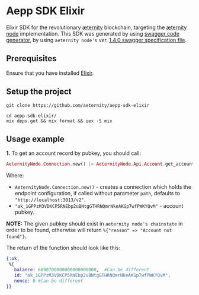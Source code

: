 # Aepp SDK Elixir

Elixir SDK for the revolutionary [æternity](https://aeternity.com/) blockchain, targeting the
[æternity node](https://github.com/aeternity/aeternity) implementation.
This SDK was generated by using [swagger code generator](https://github.com/DanielaIvanova/swagger-codegen/tree/elixir-adjustment), by using `aeternity node's` ver. [1.4.0 swagger specification file](https://github.com/aeternity/aeternity/blob/v1.4.0/config/swagger.yaml).

## Prerequisites
Ensure that you have installed [Elixir](https://elixir-lang.org/install.html).

## Setup the project

```
git clone https://github.com/aeternity/aepp-sdk-elixir

cd aepp-sdk-elixir/
mix deps.get && mix format && iex -S mix
```

## Usage example
**1.** To get an account record by pubkey, you should call:
``` elixir
AeternityNode.Connection.new() |> AeternityNode.Api.Account.get_account_by_pubkey("ak_1GPPzM3VDKCP5RNEbp2uBNtgGTHRNQmrNkeAKGp7wfPWKYQvM")
```
Where:
- `AeternityNode.Connection.new()` - creates a connection which holds the endpoint configuration, if called without parameter `path`, defaults to `"http://localhost:3013/v2"`.
- `"ak_1GPPzM3VDKCP5RNEbp2uBNtgGTHRNQmrNkeAKGp7wfPWKYQvM"` - account pubkey.

**NOTE:** The given pubkey should exist in `aeternity node's chainstate` in order to be found, otherwise will return `%{"reason" => "Account not found"}`.

The return of the function should look like this: 
``` elixir
{:ok,
 %{
   balance: 6098700000000000000000,  #Can be different
   id: "ak_1GPPzM3VDKCP5RNEbp2uBNtgGTHRNQmrNkeAKGp7wfPWKYQvM",
   nonce: 0 #Can be different
}}
```